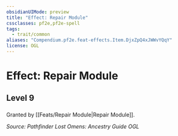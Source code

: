 ```yaml
---
obsidianUIMode: preview
title: "Effect: Repair Module"
cssclasses: pf2e,pf2e-spell
tags:
  - trait/common
aliases: "Compendium.pf2e.feat-effects.Item.DjxZpQ4xJWWvYQqY"
license: OGL
---
```

# Effect: Repair Module
## Level 9
### 






Granted by [[Feats/Repair Module|Repair Module]].

*Source: Pathfinder Lost Omens: Ancestry Guide*
*OGL*